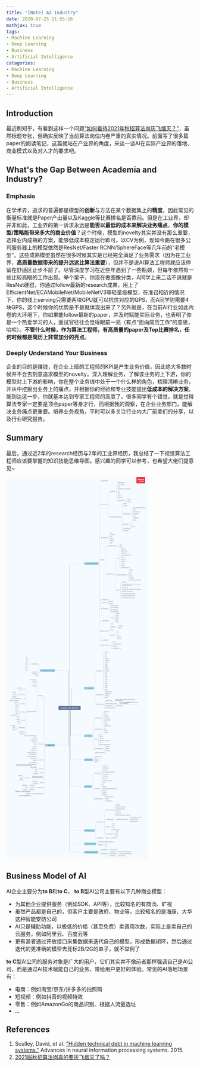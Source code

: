 ```yaml
---
title: "[Note] AI Industry"
date: 2020-07-25 11:55:16
mathjax: true
tags:
- Machine Learning
- Deep Learning
- Business
- Artificial Intelligence
catagories:
- Machine Learning
- Deep Learning
- Business
- Artificial Intelligence
---
```

## Introduction
最近刷知乎，有看到这样一个问题[“如何看待2021年秋招算法岗灰飞烟灭？”](https://www.zhihu.com/question/406974583/answer/1343041027)，虽然标题夸张，但确实反映了当前算法岗位内卷严重的真实情况。前面写了很多篇paper的阅读笔记，这篇就站在产业界的角度，来谈一谈AI在实际产业界的落地、商业模式以及对人才的要求吧。

## What's the Gap Between Academia and Industry?
### Emphasis
在学术界，追求的普遍都是模型的**创新**与方法在某个数据集上的**精度**，因此常见的衡量标准就是Paper产出量以及Kaggle等比赛排名是否靠前。但是在工业界，却并非如此，工业界的第一诉求永远是**能否以最低的成本来解决业务痛点**，**你的模型/策略能带来多大的商业价值**？这个时候，模型的novelty其实并没有那么重要，选择业内成熟的方案，能够低成本稳定运行即可。以CV为例，现如今跑在很多公司服务器上的模型依然是ResNet/Faster RCNN/SphereFace等几年前的“老模型”。这些成熟模型虽然在很多时候其实是已经完全满足了业务需求（因为在工业界，**高质量数据带来的提升远远比算法重要**），但并不是说AI算法工程师就应该停留在舒适区止步不前了。尽管深度学习在近些年遇到了一些瓶颈，但每年依然有一些比较亮眼的工作出现。举个栗子，你现在做图像分类，A同学上来二话不说就是ResNet硬怼，你通过follow最新的research成果，用上了EfficientNet/ECAMobileNet/MobileNetV3等轻量级模型，在准召相近的情况下，你的线上serving只需要两块GPU就可以抗住对应的QPS，而A同学则需要4块GPS，这个时候你的优势是不是就体现出来了？另外就是，在当前AI行业如此内卷的大环境下，你如果能follow最新的paper，并及时赋能实际业务，也表明了你是一个热爱学习的人，面试官往往会觉得眼前一亮（有点“面向简历工作”的意思，哈哈）。**不管什么时候，作为算法工程师，有高质量的paper及Top比赛排名，任何时候都是简历上非常加分的亮点**。


### Deeply Understand Your Business
企业的目的是赚钱，在企业上班的工程师的KPI是产生业务价值，因此绝大多数时候并不会去刻意追求模型的novelty。深入理解业务，了解该业务的上下游，你的模型对上下游的影响，你在整个业务线中处于一个什么样的角色，梳理清晰业务，并从中挖掘出业务上的痛点，并根据你的经验和专业技能提出**低成本的解决方案**。能到达这一步，你就基本达到专家工程师的高度了。很多同学有个错觉，就是觉得算法专家一定要是顶会paper等身才行，而根据我的观察，在企业业务部门，能解决业务痛点更重要。培养业务视角，平时可以多关注行业内大厂前辈们的分享，以及行业研究报告。


## Summary
最后，通过近2年的research经历与2年的工业界经历，我总结了一下视觉算法工程师应该要掌握的知识技能思维导图。感兴趣的同学可以参考，也希望大佬们提意见~

![Computer Vision Algorithm Roadmap](https://raw.githubusercontent.com/lucasxlu/blog/master/source/_posts/ai-industry/Computer_Vision_Algorithm_Roadmap.png)


## Business Model of AI
AI企业主要分为**to B**和**to C**，
**to B**型AI公司主要有以下几种商业模型：
* 为其他企业提供服务（例如SDK、API等），比较知名的有商汤、旷视
* 虽然产品都是自己的，但客户主要是政府、物业等，比较知名的是海康、大华这种智能安防公司
* AI只是辅助功能，以极低的价格（甚至免费）卖调用次数，实际上是卖自己的云服务，例如阿里云、百度云等
* 更有甚者通过开放接口采集数据来迭代自己的模型，形成数据闭环，然后通过迭代的更准确的模型去竞标2B/2G的单子，就不举例了

**to C**型AI公司的服务对象是广大的用户，它们其实并不像前者那样强调自己是AI公司，而是通过AI技术赋能自己的业务，带给用户更好的体验。常见的AI落地场景有：
* 电商：例如淘宝/京东/拼多多的拍照购
* 短视频：例如抖音的视频特效
* 零售：例如AmazonGo的商品识别、根据人流量选址
* ...




## References
1. Sculley, David, et al. ["Hidden technical debt in machine learning systems."](http://papers.nips.cc/paper/5656-hidden-technical-debt-in-machine-learning-systems.pdf) Advances in neural information processing systems. 2015.
2. [2021届秋招算法岗真的要灰飞烟灭了吗？](https://mp.weixin.qq.com/s?__biz=MzIwNzc2NTk0NQ==&mid=2247494737&idx=1&sn=4ef70cdc11367d93721ad0c9687edf07&chksm=970fc487a0784d91dcd606859c4304dfbb4b1fba223d3d419560e5e0761e4d92a26d407495f9&mpshare=1&scene=24&srcid=0724mweUr2iz5ibmJF6l5Fhq&sharer_sharetime=1595600155408&sharer_shareid=d48f2a1eabae06a1f257160da72857e8&key=ebb412db45555e1d4f384d204d3fde14a2505c7d0d7c375d3f24d88d975b26895cd39983bd24ea1a59ea57d5134381be2ee283a485a8aa96d3486b48772a549d45e26b74804e5de4bd74f1387e6b062b&ascene=14&uin=Mzk3MDE0Nzk1&devicetype=Windows+10+x64&version=62090070&lang=zh_CN&exportkey=ATaJ8%2FY7EqNukjBKQ8hKf8o%3D&pass_ticket=FRSQxc4uErXQddW8g5y7qUbLuFiYNWcnK8QGv14FhMYTbFBI4IkHiIoJlbZJpI1C)